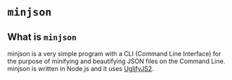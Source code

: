 # `minjson`

## What is `minjson`

minjson is a very simple program with a CLI (Command Line Interface) for the purpose of
minifying and beautifying JSON files on the Command Line. minjson is written in Node.js
and it uses [UglifyJS2](https://github.com/mishoo/UglifyJS2).
